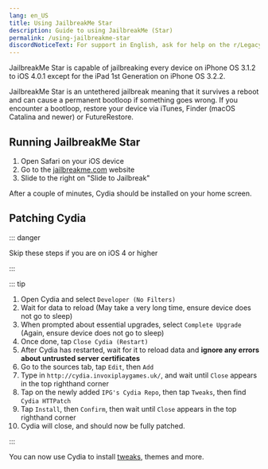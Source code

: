 ```yaml
---
lang: en_US
title: Using JailbreakMe Star
description: Guide to using JailbreakMe (Star)
permalink: /using-jailbreakme-star
discordNoticeText: For support in English, ask for help on the r/LegacyJailbreak [Discord Server](http://discord.legacyjailbreak.com/).
---
```


JailbreakMe Star is capable of jailbreaking every device on iPhone OS 3.1.2 to iOS 4.0.1 except for the iPad 1st Generation on iPhone OS 3.2.2.

JailbreakMe Star is an untethered jailbreak meaning that it survives a reboot and can cause a permanent bootloop if something goes wrong. If you encounter a bootloop, restore your device via iTunes, Finder (macOS Catalina and newer) or FutureRestore.

## Running JailbreakMe Star

1. Open Safari on your iOS device
1. Go to the [jailbreakme.com](http://jailbreakme.com) website
1. Slide to the right on "Slide to Jailbreak"

After a couple of minutes, Cydia should be installed on your home screen.

## Patching Cydia

::: danger

Skip these steps if you are on iOS 4 or higher

:::

::: tip

1. Open Cydia and select `Developer (No Filters)`
1. Wait for data to reload (May take a very long time, ensure device does not go to sleep)
1. When prompted about essential upgrades, select `Complete Upgrade` (Again, ensure device does not go to sleep)
1. Once done, tap `Close Cydia (Restart)`
1. After Cydia has restarted, wait for it to reload data and **ignore any errors about untrusted server certificates**
1. Go to the sources tab, tap `Edit`, then `Add`
1. Type in `http://cydia.invoxiplaygames.uk/`, and wait until `Close` appears in the top righthand corner
1. Tap on the newly added `IPG's Cydia Repo`, then tap `Tweaks`, then find `Cydia HTTPatch`
1. Tap `Install`, then `Confirm`, then wait until `Close` appears in the top righthand corner
1. Cydia will close, and should now be fully patched.

:::

You can now use Cydia to install [tweaks](/faq/#what-are-tweaks), themes and more.